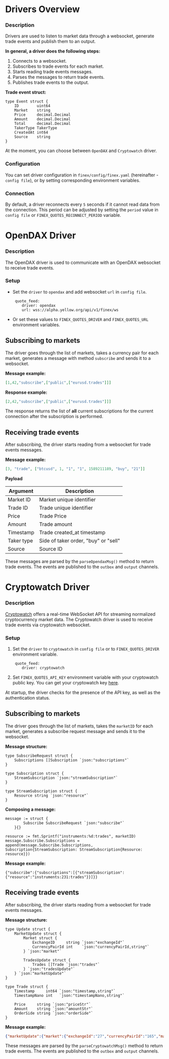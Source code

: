 # Drivers Overview

### Description

Drivers are used to listen to market data through a websocket, generate trade events and publish them to an output. 

**In general, a driver does the following steps:**

1. Connects to a websocket.
2. Subscribes to trade events for each market.
3. Starts reading trade events messages.
4. Parses the messages to return trade events.
5. Publishes trade events to the output.

**Trade event struct:**
```
type Event struct {
    ID        uint64
    Market    string
    Price     decimal.Decimal
    Amount    decimal.Decimal
    Total     decimal.Decimal
    TakerType TakerType
    CreatedAt int64
    Source    string
}
```
At the moment, you can choose between `OpenDAX` and `Cryptowatch` driver.
### Configuration

You can set driver configuration in `finex/config/finex.yaml` (hereinafter - `config file`), or by setting corresponding environment variables.

### Connection

By default, a driver reconnects every `5` seconds if it cannot read data from the connection. This period can be adjusted by setting the `period` value in `config file` or `FINEX_QUOTES_RECONNECT_PERIOD` variable.

# OpenDAX Driver

### Description

The OpenDAX driver is used to communicate with an OpenDAX websocket to receive trade events.

### Setup

- Set the `driver` to `opendax` and add websocket `url` in `config file`.

    ```
     quote_feed:
  		driver: opendax
  		url: wss://alpha.yellow.org/api/v1/finex/ws
    ```
- Or set these values to `FINEX_QUOTES_DRIVER` and `FINEX_QUOTES_URL` environment variables.

## Subscribing to markets

The driver goes through the list of markets, takes a currency pair for each market, generates a message with method `subscribe` and sends it to a websocket.

**Message example:**

```json
[1,42,"subscribe",["public",["eurusd.trades"]]]
```

**Response example:**

```json
[2,42,"subscribe",["public",["eurusd.trades"]]]
```

The response returns the list of **all** current subscriptions for the current connection after the subscription is performed.


## Receiving trade events

After subscribing, the driver starts reading from a websocket for trade events messages.

**Message example:**
```json
[3, "trade", ["btcusd", 1, "1", "1", 1589211189, "buy", "21"]]
```

**Payload**

| Argument   | Description                          |
| ---------- | ------------------------------------ |
| Market ID  | Market unique identifier             |
| Trade ID   | Trade unique identifier              |
| Price      | Trade Price                          |
| Amount     | Trade amount                         |
| Timestamp  | Trade created_at timestamp           |
| Taker type | Side of taker order, "buy" or "sell" |
| Source     | Source ID                            |

These messages are parsed by the `parseOpendaxMsg()` method to return trade events. The events are published to the `outbox` and `output` channels.


# Cryptowatch Driver

### Description

[Cryptowatch](https://cryptowat.ch/home) offers a real-time WebSocket API for streaming normalized cryptocurrency market data. The Cryptowatch driver is used to receive trade events via cryptowatch websocket.

### Setup

1. Set the `driver` to `cryptowatch` in `config file` or to `FINEX_QUOTES_DRIVER` environment variable.

    ```
     quote_feed:
  		driver: cryptowatch
    ```
2. Set `FINEX_QUOTES_API_KEY` environment variable with your cryptowatch public key. You can get your cryptowatch key [here](https://cryptowat.ch/account/api-access).

At startup, the driver checks for the presence of the API key, as well as the authentication status.

## Subscribing to markets

The driver goes through the list of markets, takes the `marketID` for each market, generates a subscribe request  message and sends it to the websocket.

**Message structure:**

```
type SubscribeRequest struct {
	Subscriptions []Subscription `json:"subscriptions"`
}

type Subscription struct {
	StreamSubscription `json:"streamSubscription"`
}

type StreamSubscription struct {
	Resource string `json:"resource"`
}
```
**Composing a message:**
```
message := struct {
		Subscribe SubscribeRequest `json:"subscribe"`
	}{}
    
resource := fmt.Sprintf("instruments:%d:trades", marketID)
message.Subscribe.Subscriptions = append(message.Subscribe.Subscriptions, Subscription{StreamSubscription: StreamSubscription{Resource: resource}})
```


**Message example:**

```
{"subscribe":{"subscriptions":[{"streamSubscription":{"resource":"instruments:231:trades"}}]}}
```

## Receiving trade events

After subscribing, the driver starts reading from a websocket for trade events messages.

**Message structure:**
```
type Update struct {
	MarketUpdate struct {
		Market struct {
			ExchangeID     string `json:"exchangeId"`
			CurrencyPairId int    `json:"currencyPairId,string"`
		} `json:"market"`

		TradesUpdate struct {
			Trades []Trade `json:"trades"`
		} `json:"tradesUpdate"`
	} `json:"marketUpdate"`
}

type Trade struct {
	Timestamp     int64 `json:"timestamp,string"`
	TimestampNano int   `json:"timestampNano,string"`

	Price     string `json:"priceStr"`
	Amount    string `json:"amountStr"`
	OrderSide string `json:"orderSide"`
}
```

**Message example:**
```json
{"marketUpdate":{"market":{"exchangeId":"27","currencyPairId":"165","marketId":"588"},"tradesUpdate":{"trades":[{"externalId":"ETHUSDT:565914008","timestamp":"1638494140","timestampNano":"1638494140209000000","priceStr":"4520.37","amountStr":"0.0543","amountQuoteStr":"245.456091","orderSide":"BUYSIDE"},{"externalId":"ETHUSDT:565914009","timestamp":"1638494140","timestampNano":"1638494140239000000","priceStr":"4520.37","amountStr":"0.2365","amountQuoteStr":"1069.067505","orderSide":"BUYSIDE"}]}}}
```

These messages are parsed by the `parseCryptowatchMsg()` method to return trade events. The events are published to the `outbox` and `output` channels.


